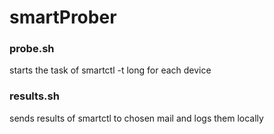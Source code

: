 # smartProber

### probe.sh
starts the task of smartctl -t long for each device

### results.sh
sends results of smartctl to chosen mail and logs them locally

